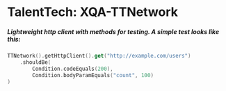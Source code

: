 TalentTech: XQA-TTNetwork
=====================

##### Lightweight http client with methods for testing. A simple test looks like this:
```kotlin
TTNetwork().getHttpClient().get("http://example.com/users")
    .shouldBe(
        Condition.codeEquals(200), 
        Condition.bodyParamEquals("count", 100)
)
```
